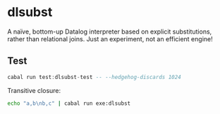 # dlsubst

A naïve, bottom-up Datalog interpreter based on explicit substitutions, rather
than relational joins. Just an experiment, not an efficient engine!

## Test

```haskell
cabal run test:dlsubst-test -- --hedgehog-discards 1024
```

Transitive closure:

```sh
echo "a,b\nb,c" | cabal run exe:dlsubst
```
